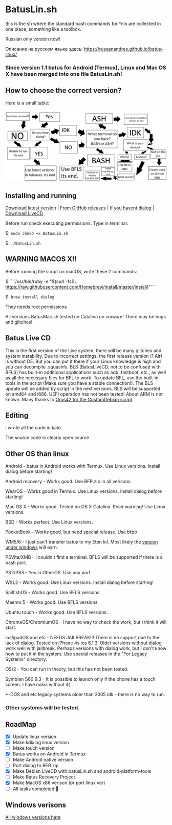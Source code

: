 # BatusLin.sh
this is the sh where the standard bash commands for *nix are collected in one place, something like a toolbox.

Russian only version now!

Описание на русском языке здесь: https://russanandres.github.io/batus-linux/

### Since version 1.1 batus for Android (Termux), Linux and Mac OS X have been merged into one file BatusLin.sh!

## How to choose the correct version?
Here is a small table:

![Here:](https://github.com/Russanandres/batus-linux/blob/gh-pages/MSpaint.png)

## Installing and running
[Download latest version](https://github.com/Russanandres/batus-linux/tree/main/all%20versions/lastversion) | [From GitHub releases](https://github.com/Russanandres/batus-linux/releases) | [If you havent dialog](https://github.com/Russanandres/batus-linux/tree/main/For%20Legacy%20Systems) | [Download LiveCD](https://github.com/Russanandres/batus-linux/tree/main/BatusLiveCD)

Before run check executing permissions.
Type in terminal:

$: ```sudo chmod +x BatusLin.sh```

$: ```./BatusLin.sh```

## WARNING MACOS X!!
Before running the script on macOS, write these 2 commands:

$: ```/usr/bin/ruby -e "$(curl -fsSL https://raw.githubusercontent.com/Homebrew/install/master/install)"```

$: ```brew install dialog```

They needs root permissions

All versions BatusMac.sh tested on Catalina on vmware! There may be bugs and glitches!

## Batus Live CD
This is the first version of the Live system, there will be many glitches and system instability. Due to incorrect settings, the first release version (1 Air) is without DE. But you can put it there if your Linux knowledge is high and you can decompile .squashfs. BLS (BatusLiveCD, not to be confused with BFLS) has built-in additional applications such as adb, fastboot, etc., as well as all the necessary files for BFL to work. To update BFL, use the built-in tools in the script (Make sure you have a stable connection!). The BLS update will be added by script in the next versions. BLS will be supported on amd64 and i686. UEFI operation has not been tested! About ARM is not known. Many thanks to [Oros42 for the CustomDebian script](https://github.com/Oros42/CustomDebian).

## Editing
i wrote all the code in kate.

The source code is clearly open source

## Other OS than linux
Android - batus in Android works with Termux. Use Linux versions. Install dialog before starting!

Android recovery - Works good. Use BFR.zip in all verisons.

WearOS - Works good in Termux. Use Linux versions. Install dialog before starting!

Mac OS X - Works good. Tested on OS X Catalina. Read warning! Use Linux versions.

BSD - Works perfect. Use Linux versions.

PocketBook - Works good, but need special release. Use bfpb

WM5/6 - I just can't transfer batus to my Eten lol. Most likely the [version under windows](https://github.com/Russanandres/batus) will earn.

PSVita/XMB - I couldn't find a terminal. BFLS will be supported if there is a bash port.

PS2/PS3 - Yes in OtherOS. Use any port.

WSL2 - Works good. Use Linux versions. Install dialog before starting!

SailfishOS - Works good. Use BFLS versions.

Maemo 5 - Works good. Use BFLS versions.

Ubuntu touch - Works good. Use BFLS versions.

ChromeOS/ChromiumOS - I have no way to check the work, but I think it will start.

ios/ipadOS and etc - NEEDS JAILBREAK!!! There is no support due to the lack of dialog. Tested on iPhone 4s ios 6.1.3. Older versions without dialog work well with jailbreak. Perhaps versions with dialog work, but I don't know how to put it in the system. Use special releases in the "For Legacy Systems" directory.

OS/2 - You can run in theory, but this has not been tested.

Symbian S60 9.3 - It is possible to launch only if the phone has a touch screen. I have nokia without it(

*-DOS and etc legacy systems older than 2005 idk - there is no way to run.

### Other systems will be tested.

## RoadMap
- [x] Update linux version.
- [x] Make kdialog linux version
- [ ] Make touch version
- [x] Batus works on Android in Termux
- [ ] Make Android native version
- [ ] Port dialog to BFR.zip
- [x] Make Debian LiveCD with batusLin.sh and android-platform-tools
- [ ] Make Batus Recovery Project 
- [x] Make MacOS x86 verison (or port linux ver)
- [ ] All tasks completed :tada:

## Windows verisons
[All windows versions here](https://github.com/Russanandres/batus)
